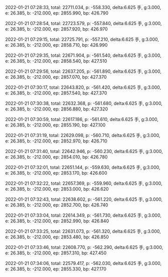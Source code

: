 2022-01-21 07:28:33, total: 22711.034, p: -558.330, delta:6.625 手, g:3.000, e: 26.385, b: -212.000, ep: 2855.990, bp: 426.790

2022-01-21 07:28:54, total: 22723.579, p: -557.840, delta:6.625 手, g:3.000, e: 26.385, b: -212.000, ep: 2857.920, bp: 426.970

2022-01-21 07:29:15, total: 22725.791, p: -557.210, delta:6.625 手, g:3.000, e: 26.385, b: -212.000, ep: 2858.710, bp: 426.990

2022-01-21 07:29:35, total: 22671.904, p: -561.540, delta:6.625 手, g:3.000, e: 26.385, b: -212.000, ep: 2858.540, bp: 427.510

2022-01-21 07:29:56, total: 22637.205, p: -561.890, delta:6.625 手, g:3.000, e: 26.385, b: -212.000, ep: 2857.070, bp: 427.370

2022-01-21 07:30:17, total: 22643.820, p: -561.420, delta:6.625 手, g:3.000, e: 26.385, b: -212.000, ep: 2857.540, bp: 427.370

2022-01-21 07:30:38, total: 22632.368, p: -561.680, delta:6.625 手, g:3.000, e: 26.385, b: -212.000, ep: 2856.880, bp: 427.320

2022-01-21 07:30:59, total: 22617.186, p: -561.610, delta:6.625 手, g:3.000, e: 26.385, b: -212.000, ep: 2855.190, bp: 427.100

2022-01-21 07:31:19, total: 22629.098, p: -560.710, delta:6.625 手, g:3.000, e: 26.385, b: -212.000, ep: 2852.970, bp: 426.710

2022-01-21 07:31:40, total: 22642.946, p: -560.230, delta:6.625 手, g:3.000, e: 26.385, b: -212.000, ep: 2854.010, bp: 426.780

2022-01-21 07:32:01, total: 22651.144, p: -559.630, delta:6.625 手, g:3.000, e: 26.385, b: -212.000, ep: 2853.170, bp: 426.600

2022-01-21 07:32:22, total: 22657.369, p: -559.960, delta:6.625 手, g:3.000, e: 26.385, b: -212.000, ep: 2853.000, bp: 426.620

2022-01-21 07:32:43, total: 22638.602, p: -561.220, delta:6.625 手, g:3.000, e: 26.385, b: -212.000, ep: 2852.700, bp: 426.740

2022-01-21 07:33:04, total: 22614.349, p: -561.730, delta:6.625 手, g:3.000, e: 26.385, b: -212.000, ep: 2852.990, bp: 426.840

2022-01-21 07:33:25, total: 22631.073, p: -561.320, delta:6.625 手, g:3.000, e: 26.385, b: -212.000, ep: 2853.480, bp: 426.850

2022-01-21 07:33:46, total: 22608.770, p: -562.290, delta:6.625 手, g:3.000, e: 26.385, b: -212.000, ep: 2857.310, bp: 427.450

2022-01-21 07:34:06, total: 22579.417, p: -562.030, delta:6.625 手, g:3.000, e: 26.385, b: -212.000, ep: 2855.330, bp: 427.170